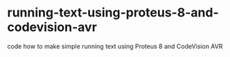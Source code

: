 # running-text-using-proteus-8-and-codevision-avr
code how to make simple running text using Proteus 8 and CodeVision AVR
